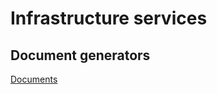 # Infrastructure services <a name = "about"></a> 

## Document generators <a name = "prerequisites"></a>
[Documents](src/Documents/Cryoland.Infrastructure.Documents/README.md)
